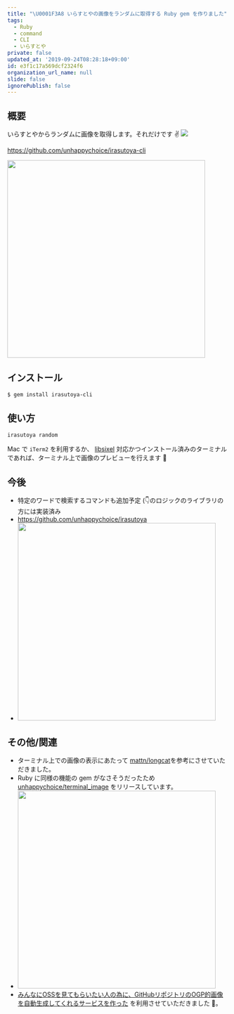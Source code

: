 ```yaml
---
title: "\U0001F3A8 いらすとやの画像をランダムに取得する Ruby gem を作りました"
tags:
  - Ruby
  - command
  - CLI
  - いらすとや
private: false
updated_at: '2019-09-24T08:28:18+09:00'
id: e3f1c17a569dcf2324f6
organization_url_name: null
slide: false
ignorePublish: false
---
```

## 概要

いらすとやからランダムに画像を取得します。それだけです ✌️
![](https://raw.githubusercontent.com/unhappychoice/irasutoya-cli/master/images/example.png)

https://github.com/unhappychoice/irasutoya-cli

<img src="https://github-link-card.s3.ap-northeast-1.amazonaws.com/unhappychoice/irasutoya-cli.png" width="450"/>

## インストール

```sh
$ gem install irasutoya-cli
```

## 使い方

```sh
irasutoya random
```

Mac で `iTerm2` を利用するか、 [libsixel](https://github.com/saitoha/libsixel) 対応かつインストール済みのターミナルであれば、ターミナル上で画像のプレビューを行えます :baby:

## 今後
- 特定のワードで検索するコマンドも追加予定 (👇のロジックのライブラリの方には実装済み
- https://github.com/unhappychoice/irasutoya
- <img src="https://github-link-card.s3.ap-northeast-1.amazonaws.com/unhappychoice/irasutoya.png" width="450"/>
## その他/関連

- ターミナル上での画像の表示にあたって [mattn/longcat](https://github.com/mattn/longcat)を参考にさせていただきました。
- Ruby に同様の機能の gem がなさそうだったため [unhappychoice/terminal_image](https://github.com/unhappychoice/terminal_image) をリリースしています。
- <img src="https://github-link-card.s3.ap-northeast-1.amazonaws.com/unhappychoice/terminal_image.png" width="450"/>
- [みんなにOSSを見てもらいたい人の為に、GitHubリポジトリのOGP的画像を自動生成してくれるサービスを作った](https://qiita.com/po3rin/items/eac851304cf058c532af) を利用させていただきました :pray:。
